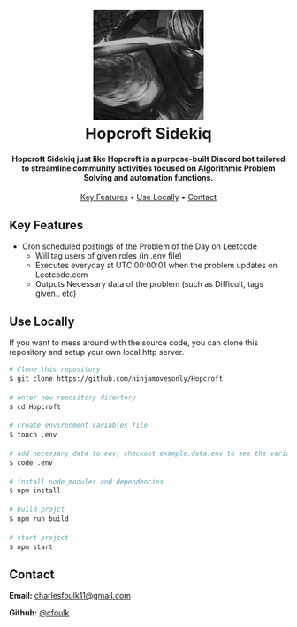 <h1 align="center">
  <br>
  <a href="https://en.wikipedia.org/wiki/John_Hopcroft"><img src="./public/hopcroftsidekiq.jpg" alt="Hopcroft, named after the John Hopecroft." width="200"></a>
  <br>
  Hopcroft Sidekiq
  <br>
</h1>

<h4 align="center">Hopcroft Sidekiq just like Hopcroft is a purpose-built Discord bot tailored to streamline community activities focused on Algorithmic Problem Solving and automation functions.</h4>

<p align="center">
  <a href="#key-features">Key Features</a> •
  <a href="#how-to-use">Use Locally</a> •
  <a href="#contact">Contact</a>
</p>

## <a name="key-features">Key Features</a>

- Cron scheduled postings of the Problem of the Day on Leetcode
  - Will tag users of given roles (in .env file)
  - Executes everyday at UTC 00:00:01 when the problem updates on Leetcode.com
  - Outputs Necessary data of the problem (such as Difficult, tags given.. etc)

## <a name="how-to-use">Use Locally</a>

<p align="">If you want to mess around with the source code, you can clone this repository and setup your own local http server.</p>

```bash
# Clone this repository
$ git clone https://github.com/ninjamovesonly/Hopcroft

# enter new repository directory
$ cd Hopcroft

# create environment variables file
$ touch .env

# add necessary data to env, checkout example.data.env to see the variables to fill out
$ code .env

# install node_modules and dependencies
$ npm install

# build projct
$ npm run build

# start project
$ npm start
```

## <a name="contact">Contact</a>

**Email:** [charlesfoulk11@gmail.com](mailto:charlesfoulk11@gmail.com)

**Github:** [@cfoulk](https://github.com/cfoulk)
